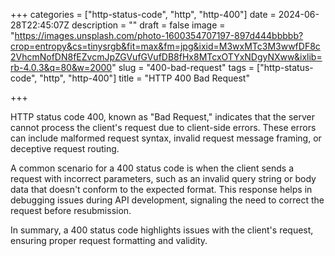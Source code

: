 +++
categories = ["http-status-code", "http", "http-400"]
date = 2024-06-28T22:45:07Z
description = ""
draft = false
image = "https://images.unsplash.com/photo-1600354707197-897d444bbbbb?crop=entropy&cs=tinysrgb&fit=max&fm=jpg&ixid=M3wxMTc3M3wwfDF8c2VhcmNofDN8fEZvcmJpZGVufGVufDB8fHx8MTcxOTYxNDgyNXww&ixlib=rb-4.0.3&q=80&w=2000"
slug = "400-bad-request"
tags = ["http-status-code", "http", "http-400"]
title = "HTTP 400 Bad Request"

+++


HTTP status code 400, known as "Bad Request," indicates that the server cannot process the client's request due to client-side errors. These errors can include malformed request syntax, invalid request message framing, or deceptive request routing.

A common scenario for a 400 status code is when the client sends a request with incorrect parameters, such as an invalid query string or body data that doesn't conform to the expected format. This response helps in debugging issues during API development, signaling the need to correct the request before resubmission.

In summary, a 400 status code highlights issues with the client's request, ensuring proper request formatting and validity.

